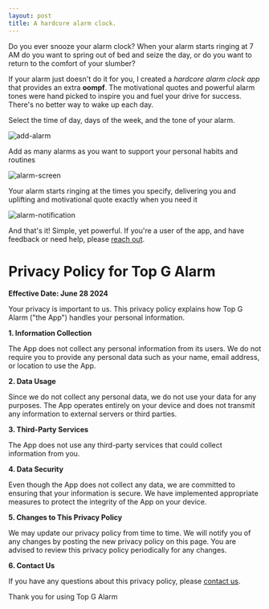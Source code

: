 ```yaml
---
layout: post
title: A hardcore alarm clock.
---
```


Do you ever snooze your alarm clock? When your alarm starts ringing at 7 AM do you want to spring out of bed and seize the day, or do you want to return to the comfort of your slumber?

If your alarm just doesn't do it for you, I created a _hardcore alarm clock app_ that provides an extra **oompf**. The motivational quotes and powerful alarm tones were hand picked to inspire you and fuel your drive for success. There's no better way to wake up each day.

Select the time of day, days of the week, and the tone of your alarm.

![add-alarm]({{site.baseurl}}/images/hardcore-alarm-clock/add-alarm.PNG)

Add as many alarms as you want to support your personal habits and routines

![alarm-screen]({{site.baseurl}}/images/hardcore-alarm-clock/alarm-screen.PNG)

Your alarm starts ringing at the times you specify, delivering you and uplifting and motivational quote exactly when you need it

![alarm-notification]({{site.baseurl}}/images/hardcore-alarm-clock/alarm-notification.PNG)

And that's it! Simple, yet powerful. If you're a user of the app, and have feedback or need help, please [reach out](mailto:dalton.g.sweeney@gmail.com).

<h1 id="privacy-policy-for-alarm-clock-app">Privacy Policy for Top G Alarm</h1>

**Effective Date: June 28 2024**

Your privacy is important to us. This privacy policy explains how Top G Alarm ("the App") handles your personal information.

**1. Information Collection**

The App does not collect any personal information from its users. We do not require you to provide any personal data such as your name, email address, or location to use the App.

**2. Data Usage**

Since we do not collect any personal data, we do not use your data for any purposes. The App operates entirely on your device and does not transmit any information to external servers or third parties.

**3. Third-Party Services**

The App does not use any third-party services that could collect information from you.

**4. Data Security**

Even though the App does not collect any data, we are committed to ensuring that your information is secure. We have implemented appropriate measures to protect the integrity of the App on your device.

**5. Changes to This Privacy Policy**

We may update our privacy policy from time to time. We will notify you of any changes by posting the new privacy policy on this page. You are advised to review this privacy policy periodically for any changes.

**6. Contact Us**

If you have any questions about this privacy policy, please [contact us](mailto:dalton.g.sweeney@gmail.com).

Thank you for using Top G Alarm
